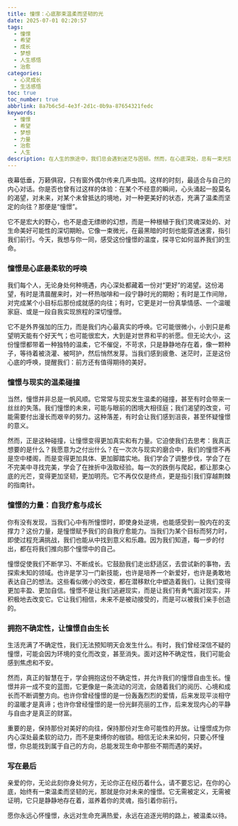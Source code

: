 ```yaml
---
title: 憧憬：心底那束温柔而坚韧的光
date: 2025-07-01 02:20:57
tags:
  - 憧憬
  - 希望
  - 成长
  - 梦想
  - 人生感悟
  - 治愈
categories:
  - 心灵成长
  - 生活感悟
toc: true
toc_number: true
abbrlink: 8a7b6c5d-4e3f-2d1c-0b9a-87654321fedc
keywords:
  - 憧憬
  - 希望
  - 梦想
  - 力量
  - 治愈
  - 人生
description: 在人生的旅途中，我们总会遇到迷茫与困顿。然而，在心底深处，总有一束光指引着我们前行，那便是对未来的憧憬。它不是遥不可及的幻想，而是根植于我们内心深处最真挚的渴望，是支撑我们穿越风雨、走向希望的温柔力量。本文将带你一同感受憧憬的温度，探寻它如何滋养我们的灵魂，成为我们生命中最宝贵的财富。
---
```


夜幕低垂，万籁俱寂，只有窗外偶尔传来几声虫鸣。这样的时刻，最适合与自己的内心对话。你是否也曾有过这样的体验：在某个不经意的瞬间，心头涌起一股莫名的渴望，对未来，对某个未曾抵达的境地，对一种更美好的状态，充满了温柔而坚定的向往？那便是“憧憬”。

它不是宏大的野心，也不是虚无缥缈的幻想，而是一种根植于我们灵魂深处的、对生命美好可能性的深切期盼。它像一束微光，在最黑暗的时刻也能穿透迷雾，指引我们前行。今天，我想与你一同，感受这份憧憬的温度，探寻它如何滋养我们的生命。

### 憧憬是心底最柔软的呼唤

我们每个人，无论身处何种境遇，内心深处都藏着一份对“更好”的渴望。这份渴望，有时是清晨醒来时，对一杯热咖啡和一段宁静时光的期盼；有时是工作间隙，对完成某个小目标后那份成就感的向往；有时，它更是对一份真挚情感、一个温暖家庭、或是一段自我实现旅程的深切憧憬。

它不是外界强加的压力，而是我们内心最真实的呼唤。它可能很微小，小到只是希望明天能有个好天气；也可能很宏大，大到是对世界和平的祈愿。但无论大小，这份憧憬都带着一种独特的温柔，它不催促，不苛求，只是静静地存在着，像一颗种子，等待着被浇灌、被呵护，然后悄然发芽。当我们感到疲惫、迷茫时，正是这份心底的呼唤，提醒我们：前方还有值得期待的美好。

### 憧憬与现实的温柔碰撞

当然，憧憬并非总是一帆风顺。它常常与现实发生温柔的碰撞，甚至有时会带来一丝丝的失落。我们憧憬的未来，可能与眼前的困境大相径庭；我们渴望的改变，可能需要付出漫长而艰辛的努力。这种落差，有时会让我们感到沮丧，甚至怀疑憧憬的意义。

然而，正是这种碰撞，让憧憬变得更加真实和有力量。它迫使我们去思考：我真正想要的是什么？我愿意为之付出什么？在一次次与现实的磨合中，我们的憧憬不再是空中楼阁，而是变得更加具体、更加脚踏实地。我们学会了调整步伐，学会了在不完美中寻找完美，学会了在挫折中汲取经验。每一次的跌倒与爬起，都让那束心底的光芒，变得更加坚韧，更加明亮。它不再仅仅是终点，更是指引我们穿越荆棘的指南针。

### 憧憬的力量：自我疗愈与成长

你有没有发现，当我们心中有所憧憬时，即使身处逆境，也能感受到一股内在的支撑力？这份力量，是憧憬赋予我们的自我疗愈能力。当我们为某个目标而努力时，即使过程充满挑战，我们也能从中找到意义和乐趣。因为我们知道，每一步的付出，都在将我们推向那个憧憬中的自己。

憧憬促使我们不断学习、不断成长。它鼓励我们走出舒适区，去尝试新的事物，去探索未知的领域。也许是学习一门新技能，也许是培养一个新爱好，也许是勇敢地表达自己的想法。这些看似微小的改变，都在潜移默化中塑造着我们，让我们变得更加丰盈、更加自信。憧憬不是让我们逃避现实，而是让我们有勇气面对现实，并积极地去改变它。它让我们相信，未来不是被动接受的，而是可以被我们亲手创造的。

### 拥抱不确定性，让憧憬自由生长

生活充满了不确定性，我们无法预知明天会发生什么。有时，我们曾经深信不疑的憧憬，可能会因为环境的变化而改变，甚至消失。面对这种不确定性，我们可能会感到焦虑和不安。

然而，真正的智慧在于，学会拥抱这份不确定性，并允许我们的憧憬自由生长。憧憬并非一成不变的蓝图，它更像是一条流动的河流，会随着我们的阅历、心境和成长而不断调整方向。也许你曾经憧憬的是一份轰轰烈烈的爱情，后来发现平淡相守的温暖才是真谛；也许你曾经憧憬的是一份光鲜亮丽的工作，后来发现内心的平静与自由才是真正的财富。

重要的是，保持那份对美好的向往，保持那份对生命可能性的开放。让憧憬成为你内心深处最柔软的动力，而不是束缚你的枷锁。相信无论未来如何，只要心怀憧憬，你总能找到属于自己的方向，总能发现生命中那些不期而遇的美好。

### 写在最后

亲爱的你，无论此刻你身处何方，无论你正在经历着什么，请不要忘记，在你的心底，始终有一束温柔而坚韧的光，那就是你对未来的憧憬。它无需被定义，无需被证明，它只是静静地存在着，滋养着你的灵魂，指引着你前行。

愿你永远心怀憧憬，永远对生命充满热爱，永远在追逐光明的路上，被温柔以待。